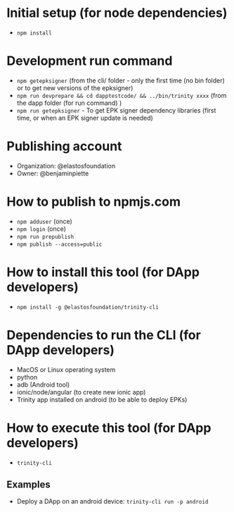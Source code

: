 # Initial setup (for node dependencies)

- `npm install`

# Development run command
- `npm getepksigner` (from the cli/ folder - only the first time (no bin folder) or to get new versions of the epksigner)
- `npm run devprepare && cd dapptestcode/ && ../bin/trinity xxxx` (from the dapp folder (for run command) )
- `npm run getepksigner` - To get EPK signer dependency libraries (first time, or when an EPK signer update is needed)

# Publishing account

- Organization: @elastosfoundation
- Owner: @benjaminpiette

# How to publish to npmjs.com

- `npm adduser` (once)
- `npm login` (once)
- `npm run prepublish`
- `npm publish --access=public`

# How to install this tool (for DApp developers)

- `npm install -g @elastosfoundation/trinity-cli`

# Dependencies to run the CLI (for DApp developers)

- MacOS or Linux operating system
- python
- adb (Android tool)
- ionic/node/angular (to create new ionic app)
- Trinity app installed on android (to be able to deploy EPKs)

# How to execute this tool (for DApp developers)

- `trinity-cli`

## Examples

- Deploy a DApp on an android device: `trinity-cli run -p android`